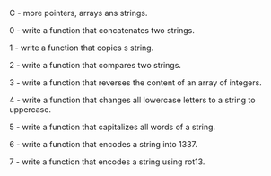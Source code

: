 C - more pointers, arrays ans strings.

0 - write a function that concatenates two strings.

1 - write a function that copies s string.

2 - write a function that compares two strings.

3 - write a function that reverses the content of an array of integers.

4 - write a function that changes all lowercase letters to a string to uppercase.

5 - write a function that capitalizes all words of a string.

6 - write a function that encodes a string into 1337.

7 - write a function that encodes a string using rot13.
